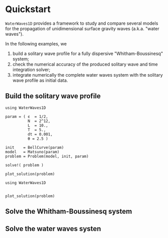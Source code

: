 # Quickstart

`WaterWaves1D` provides a framework to study and compare several models for the propagation of unidimensional surface gravity waves (a.k.a. "water waves").

In the following examples, we
1. build a solitary wave profile for a fully dispersive "Whitham-Boussinesq" system;
2. check the numerical accuracy of the produced solitary wave and time integration solver;
3. integrate numerically the complete water waves system with the solitary wave profile as initial data.


## Build the solitary wave profile
```@example 1
using WaterWaves1D

param = ( ϵ  = 1/2,
          N  = 2^12,
          L  = 10.,
          T  = 5.,
          dt = 0.001,
          θ = 2.5 )

init    = BellCurve(param)
model   = Matsuno(param)
problem = Problem(model, init, param)

solve!( problem )

plot_solution(problem)

```
```@example 2
using WaterWaves1D
```
```@example 1

plot_solution(problem)
```

## Solve the Whitham-Boussinesq system

## Solve the water waves systen
